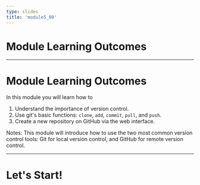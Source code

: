 ```yaml
---
type: slides
title: 'module5_00'
---
```


# Module Learning Outcomes

---

# Module Learning Outcomes

In this module you will learn how to

1. Understand the importance of version control.
2. Use git's basic functions: `clone`, `add`, `commit`, `pull`, and `push`. 
3. Create a new repository on GitHub via the web interface.

Notes: This module will introduce how to use the two most common version control tools: Git for local version control, and GitHub for remote version control.


---

# Let's Start!